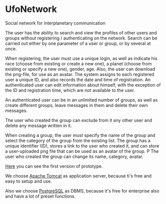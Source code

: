 # UfoNetwork
Social network for interplanetary communication

The user has the ability to search and view the profiles of other users and groups without registering / authenticating on the network. Search can be carried out either by one parameter of a user or group, or by several at once.

When registering, the user must use a unique login, as well as indicate his race (choose from existing or create a new one), a planet (choose from existing or specify a new one), gender, age. Also, the user can download the png-file, for use as an avatar. The system assigns to each registered user a unique ID, and also records the date and time of registration.
An authenticated user can edit information about himself, with the exception of the ID and registration time, which are not available to the user.

An authenticated user can be in an unlimited number of groups, as well as create different groups, leave messages in them and delete their own messages.

The user who created the group can exclude from it any other user and delete any message written in it.

When creating a group, the user must specify the name of the group and select the category of the group from the existing list. The group has a unique identifier (ID), stores a link to the user who created it, and can store a user-uploaded png file that can be used as an avatar of the group. P
The user who created the group can change its name, category, avatar.

[Here](https://qc63nr.axshare.com/#g=1&p=home) you can see the first version of prototype.

We choose [Apache Tomcat](http://tomcat.apache.org) as application server, because ti's free and easy to setup and use.

Also we choose [PostgreSQL](https://www.postgresql.org) as DBMS, because it's free for enterprise also and have a lot of preset functions.